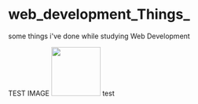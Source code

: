 # web_development_Things_
some things i've done while studying Web Development

TEST IMAGE
<img src="Studies/images/cafuné_icon.jpg" height="100">
test

